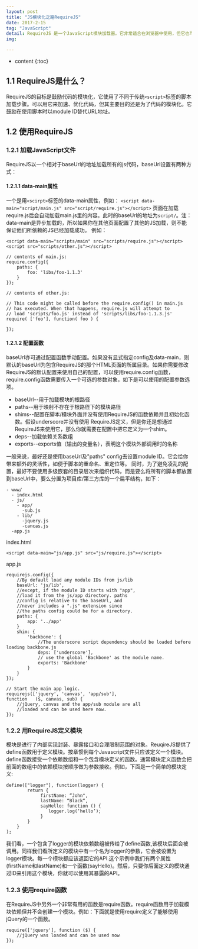 ```yaml
---
layout: post
title: "JS模块化之路RequireJS"
date: 2017-2-15
tag: "JavaScript"
detail: RequireJS 是一个JavaScript模块加载器。它非常适合在浏览器中使用，但它也可以用在其他脚本环境，就像 Rhino and Node。使用RequireJS加载模块化脚本将提高代码的加载速度和质量。
img: 

---
```


* content
{:toc}


## 1.1 RequireJS是什么？

RequireJS的目标是鼓励代码的模块化，它使用了不同于传统`<script>`标签的脚本加载步骤。可以用它来加速、优化代码，但其主要目的还是为了代码的模块化。它鼓励在使用脚本时以module ID替代URL地址。

## 1.2 使用RequireJS
### 1.2.1 加载JavaScript文件
RequireJS以一个相对于baseUrl的地址加载所有的js代码，baseUrl设置有两种方式：
#### 1.2.1.1 data-main属性
一个是用`<scirpt>`标签的data-main属性，例如：
`<script data-main="script/main.js" src="script/require.js"></script>`
页面在加载require.js后会自动加载main.js里的内容。此时的baseUrl的地址为`script/`。注：data-main是异步加载的，所以如果你在其他页面配置了其他的JS加载，则不能保证他们所依赖的JS已经加载成功。
例如：
```
<script data-main="scripts/main" src="scripts/require.js"></script>
<script src="scripts/other.js"></script>  
```
```
// contents of main.js:
require.config({
    paths: {
        foo: 'libs/foo-1.1.3'
    }
});
```
```
// contents of other.js:

// This code might be called before the require.config() in main.js
// has executed. When that happens, require.js will attempt to
// load 'scripts/foo.js' instead of 'scripts/libs/foo-1.1.3.js'
require( ['foo'], function( foo ) {

});
```
#### 1.2.1.2 配置函数
baseUrl亦可通过配置函数手动配置。如果没有显式指定config及data-main，则默认的baseUrl为包含RequireJS的那个HTML页面的所属目录。如果你需要修改RequireJS的默认配置来使用自己的配置，可以使用require.config函数，require.config函数需要传入一个可选的参数对象，如下是可以使用的配置参数选项。

* baseUrl--用于加载模块的根路径
* paths--用于映射不存在于根路径下的模块路径
* shims--配置在脚本/模块外面并没有使用RequireJS的函数依赖并且初始化函数。假设underscore并没有使用  RequireJS定义，但是你还是想通过RequireJS来使用它，那么你就需要在配置中把它定义为一个shim。
* deps--加载依赖关系数组
* exports--exports值（输出的变量名），表明这个模块外部调用时的名称



一般来说，最好还是使用baseUrl及"paths" config去设置module ID。它会给你带来额外的灵活性，如便于脚本的重命名、重定位等。 同时，为了避免凌乱的配置，最好不要使用多级嵌套的目录层次来组织代码，而是要么将所有的脚本都放置到baseUrl中，要么分置为项目库/第三方库的一个扁平结构，如下：
```
- www/
  - index.html
  - js/
    - app/
	  -sub.js 
    - lib/
	  -jquery.js
	  -cancas.js
  -app.js

```
index.html

`<script data-main="js/app.js" src="js/require.js"></script>`

app.js
```
requirejs.config({
    //By default load any module IDs from js/lib
    baseUrl: 'js/lib',
    //except, if the module ID starts with "app",
    //load it from the js/app directory. paths
    //config is relative to the baseUrl, and
    //never includes a ".js" extension since
    //the paths config could be for a directory.
    paths: {
        app: '../app'
    }
	shim: {
        'backbone': {
            //The underscore script dependency should be loaded before loading backbone.js
            deps: ['underscore'],
            // use the global 'Backbone' as the module name.
            exports: 'Backbone'
        }
    }
});

// Start the main app logic.
requirejs(['jquery', 'canvas', 'app/sub'],
function   ($, canvas, sub) {
    //jQuery, canvas and the app/sub module are all
    //loaded and can be used here now.
});
```
### 1.2.2 用RequireJS定义模块
模块是进行了内部实现封装、暴露接口和合理限制范围的对象。ReuqireJS提供了define函数用于定义模块。按章惯例每个Javascript文件只应该定义一个模块。define函数接受一个依赖数组和一个包含模块定义的函数。通常模块定义函数会把前面的数组中的依赖模块按顺序做为参数接收。例如，下面是一个简单的模块定义:
```
define(["logger"], function(logger) {        
        return {
             firstName: “John",
             lastName: “Black“,
             sayHello: function () {
                logger.log(‘hello’);
             }
        }
    }
);
```
我们看，一个包含了logger的模块依赖数组被传给了define函数,该模块后面会被调用。同样我们看所定义的模块中有一个名为logger的参数，它会被设置为logger模块。每一个模块都应该返回它的API.这个示例中我们有两个属性(firstName和lastName)和一个函数(sayHello)。然后，只要你后面定义的模块通过ID来引用这个模块，你就可以使用其暴露的API。


### 1.2.3 使用require函数

在RequireJS中另外一个非常有用的函数是require函数。require函数用于加载模块依赖但并不会创建一个模块。例如：下面就是使用require定义了能够使用jQuery的一个函数。
```
require(['jquery'], function ($) {
    //jQuery was loaded and can be used now
});
```

